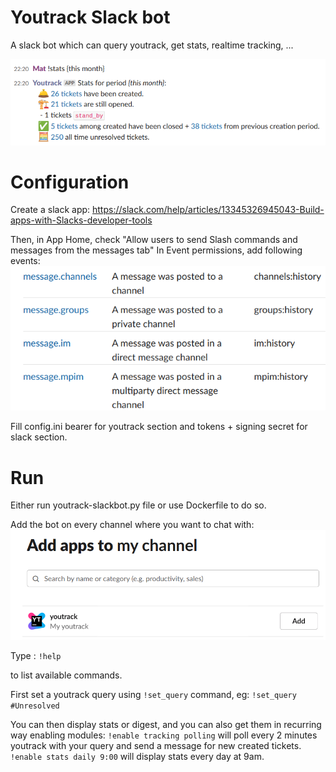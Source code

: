 # Youtrack Slack bot
A slack bot which can query youtrack, get stats, realtime tracking, ...

![Alt text](image-3.png)

# Configuration

Create a slack app: https://slack.com/help/articles/13345326945043-Build-apps-with-Slacks-developer-tools

Then, in App Home, check "Allow users to send Slash commands and messages from the messages tab"
In Event permissions, add following events:
![event permissions](image.png)

Fill config.ini bearer for youtrack section and tokens + signing secret for slack section.

# Run
Either run youtrack-slackbot.py file or use Dockerfile to do so.

Add the bot on every channel where you want to chat with:
![Alt text](image-1.png)

Type :
`!help`

to list available commands.

First set a youtrack query using `!set_query` command,
eg: `!set_query #Unresolved`

You can then display stats or digest, and you can also get them in recurring way enabling modules:
`!enable tracking polling` will poll every 2 minutes youtrack with your query and send a message for new created tickets.
`!enable stats daily 9:00` will display stats every day at 9am.
